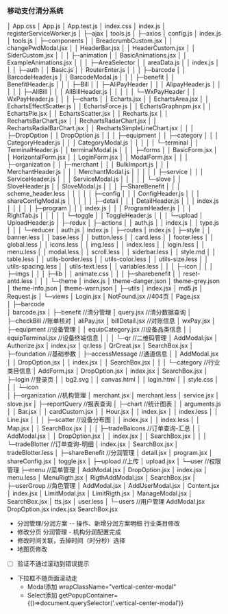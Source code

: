 ### 移动支付清分系统

│  App.css
│  App.js
│  App.test.js
│  index.css
│  index.js
│  registerServiceWorker.js
│
├─ajax
│      tools.js
│
├─axios
│      config.js
│      index.js
│      tools.js
│
├─components
│  │  BreadcrumbCustom.jsx
│  │  changePwdModal.jsx
│  │  HeaderBar.jsx
│  │  HeaderCustom.jsx
│  │  SiderCustom.jsx
│  │
│  ├─animation
│  │      BasicAnimations.jsx
│  │      ExampleAnimations.jsx
│  │
│  ├─AreaSelector
│  │      areaData.js
│  │      index.js
│  │
│  ├─auth
│  │      Basic.js
│  │      RouterEnter.js
│  │
│  ├─barcode
│  │      BarcodeHeader.js
│  │      BarcodeModal.js
│  │
│  ├─benefit
│  │      BenefitHeader.js
│  │
│  ├─Bill
│  │  ├─AliPayHeader
│  │  │      AlipayHeader.js
│  │  │
│  │  ├─AllBill
│  │  │      AllBillHeader.js
│  │  │
│  │  └─WxPayHeader
│  │          WxPayHeader.js
│  │
│  ├─charts
│  │      Echarts.jsx
│  │      EchartsArea.jsx
│  │      EchartsEffectScatter.js
│  │      EchartsForce.js
│  │      EchartsGraphnpm.jsx
│  │      EchartsPie.jsx
│  │      EchartsScatter.jsx
│  │      Recharts.jsx
│  │      RechartsBarChart.jsx
│  │      RechartsRadarChart.jsx
│  │      RechartsRadialBarChart.jsx
│  │      RechartsSimpleLineChart.jsx
│  │
│  ├─DropOption
│  │      DropOption.js
│  │
│  ├─equipment
│  │  ├─category
│  │  │      CategoryHeader.js
│  │  │      CategoryModal.js
│  │  │
│  │  └─terminal
│  │          TerminalHeader.js
│  │          terminalModal.js
│  │
│  ├─forms
│  │      BasicForm.jsx
│  │      HorizontalForm.jsx
│  │      LoginForm.jsx
│  │      ModalForm.jsx
│  │
│  ├─organization
│  │  ├─merchant
│  │  │      BulkImport.js
│  │  │      MerchantHeader.js
│  │  │      MerchantModal.js
│  │  │
│  │  ├─service
│  │  │      ServiceHeader.js
│  │  │      ServiceModal.js
│  │  │
│  │  └─slove
│  │          SloveHeader.js
│  │          SloveModal.js
│  │
│  ├─ShareBenefit
│  │  │  scheme_header.less
│  │  │
│  │  ├─config
│  │  │      ConfigHeader.js
│  │  │      shareConfigModal.js
│  │  │
│  │  ├─detail
│  │  │      DetailHeader.js
│  │  │      index.js
│  │  │
│  │  ├─program
│  │  │      index.js
│  │  │      ProgramHeader.js
│  │  │      RightTab.js
│  │  │
│  │  └─toggle
│  │          ToggleHeader.js
│  │
│  └─upload
│          UploadHeader.js
│
├─redux
│  ├─actions
│  │      auth.js
│  │      index.js
│  │      type.js
│  │
│  └─reducer
│          auth.js
│          index.js
│
├─routes
│      index.js
│
├─style
│  │  banner.less
│  │  base.less
│  │  button.less
│  │  card.less
│  │  footer.less
│  │  global.less
│  │  icons.less
│  │  img.less
│  │  index.less
│  │  login.less
│  │  menu.less
│  │  modal.less
│  │  scroll.less
│  │  siderbar.less
│  │  style.md
│  │  table.less
│  │  utils-border.less
│  │  utils-color.less
│  │  utils-size.less
│  │  utils-spacing.less
│  │  utils-text.less
│  │  variables.less
│  │
│  ├─icon
│  │
│  ├─imgs
│  │
│  ├─lib
│  │      animate.css
│  │
│  ├─sharebenefit
│  │      reset-antd.less
│  │
│  └─theme
│          index.js
│          theme-danger.json
│          theme-grey.json
│          theme-info.json
│          theme-warn.json
│
├─utils
│      index.jsx
│      md5.js
│      Request.js
│
└─views
    │  Login.jsx
    │  NotFound.jsx           //404页
    │  Page.jsx         
    │
    ├─barcode                 
    │      barcode.jsx
    │
    ├─benefit                 //清分管理
    │      query.jsx          //清分数据查询
    │
    ├─checkBill               //账单核对
    │      aliPay.jsx 
    │      billDetail.jsx     //对账信息
    │      wxPay.jsx
    │
    ├─equipment                //设备管理
    │  │  equipCategory.jsx    //设备品类信息
    │  │  equipTerminal.jsx    //设备终端信息
    │  │
    │  └─qr                    //二维码管理
    │          AddModal.jsx
    │          Authorize.jsx
    │          index.jsx
    │          qr.less
    │          QrCreat.jsx
    │          SearchBox.jsx
    │
    ├─foundation                //基础参数
    │  ├─accessMessage          //通道信息
    │  │      AddModal.jsx
    │  │      DropOption.jsx
    │  │      index.jsx
    │  │      SearchBox.jsx
    │  │
    │  └─category               //行业类目信息
    │          AddForm.jsx
    │          DropOption.jsx
    │          index.jsx
    │          SearchBox.jsx
    │
    ├─login                     //登录页
    │  │  bg2.svg
    │  │  canvas.html
    │  │  login.html
    │  │  style.css
    │  │
    │  └─icon             
    │
    ├─organization             //机构管理
    │      merchant.jsx
    │      merchant.less
    │      service.jsx
    │      slove.jsx
    │
    ├─reportQuery               //报表查询
    │  ├─chart                  //统计图表
    │  │      arguments.js
    │  │      Bar.jsx
    │  │      cardCustom.jsx
    │  │      Hour.jsx
    │  │      index.jsx
    │  │      index.less
    │  │      Line.jsx
    │  │
    │  ├─scatter                //设备分布图
    │  │      index.jsx
    │  │      index.less
    │  │      Map.jsx
    │  │      SearchBox.jsx
    │  │
    │  ├─tradeBalcons           //订单查询-汇总
    │  │      AddModal.jsx
    │  │      DropOption.jsx
    │  │      index.jsx
    │  │      SearchBox.jsx
    │  │
    │  └─tradeBlotter           //订单查询-明细
    │          index.jsx
    │          SearchBox.jsx
    │          tradeBlotter.less
    │
    ├─shareBenefit              //分润管理
    │      detail.jsx
    │      program.jsx
    │      shareConfig.jsx
    │      toggle.jsx
    │
    ├─upload                    //上传
    │      upload.jsx
    │
    └─user                      //权限管理
        ├─menu                  //菜单管理
        │      AddModal.jsx
        │      DropOption.jsx
        │      index.jsx
        │      menu.less
        │      MenuRigth.jsx
        │      RigthAddModal.jsx
        │      SearchBox.jsx
        │
        ├─userGroup             //角色管理
        │      AddModal.jsx
        │      AddUserModal.jsx
        │      Content.jsx
        │      index.jsx
        │      LimitModal.jsx
        │      LimitRigth.jsx
        │      ManageModal.jsx
        │      SearchBox.jsx
        │      tts.jsx
        │      user.less
        │
        └─users                 //用户管理
                AddModal.jsx
                DropOption.jsx
                index.jsx
                SearchBox.jsx


- 分润管理/分润方案 -- 操作、新增分润方案明细   行业类目修改
- 修改分页    分润管理 - 机构分润配置完成
- 修改时间关联，去掉时间（时分秒）选择
- 地图页修改

* [ ]  验证不通过滚动到错误提示
- 下拉框不随页面滚动走 
   - Modal添加 wrapClassName="vertical-center-modal"
   - Select添加 getPopupContainer={()=>document.querySelector('.vertical-center-modal')}